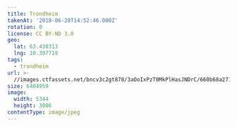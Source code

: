 ```yaml
---
title: Trondheim
takenAt: '2018-06-28T14:52:46.000Z'
rotation: 0
license: CC BY-ND 3.0
geo:
  lat: 63.430313
  lng: 10.397719
tags:
  - trondheim
url: >-
  //images.ctfassets.net/bncv3c2gt878/3aOoIxPzT0MkPlHasJNDrC/660b68a2714bed4d6c07e54c49adb309/trondheim_42206034755_o
size: 6404959
image:
  width: 5344
  height: 3006
contentType: image/jpeg
---
```


